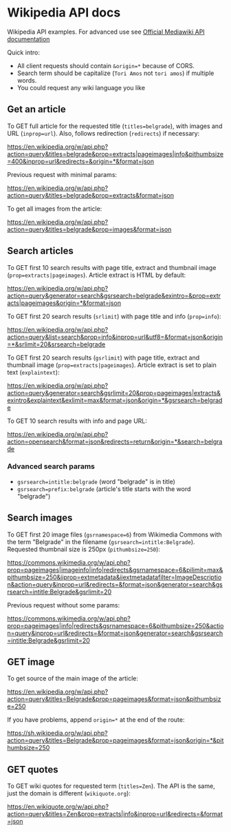 # Wikipedia API docs

Wikipedia API examples. For advanced use see [Official Mediawiki API documentation](https://www.mediawiki.org/wiki/API:Main_page)

Quick intro: 

- All client requests should contain `&origin=*` because of CORS. 
- Search term should be capitalize (`Tori Amos` not `tori amos`) if multiple words.
- You could request any wiki language you like

## Get an article

To GET full article for the requested title (`titles=belgrade`), with images and URL (`inprop=url`). Also, follows redirection (`redirects`) if necessary:

https://en.wikipedia.org/w/api.php?action=query&titles=belgrade&prop=extracts|pageimages|info&pithumbsize=400&inprop=url&redirects=&origin=*&format=json

Previous request with minimal params:

https://en.wikipedia.org/w/api.php?action=query&titles=belgrade&prop=extracts&format=json

To get all images from the article:

https://en.wikipedia.org/w/api.php?action=query&titles=belgrade&prop=images&format=json

## Search articles

To GET first 10 search results with page title, extract and thumbnail image (`prop=extracts|pageimages`). Article extract is HTML by default:

https://en.wikipedia.org/w/api.php?action=query&generator=search&gsrsearch=belgrade&exintro=&prop=extracts|pageimages&origin=*&format=json

To GET first 20 search results (`srlimit`) with page title and info (`prop=info`):

https://en.wikipedia.org/w/api.php?action=query&list=search&prop=info&inprop=url&utf8=&format=json&origin=*&srlimit=20&srsearch=belgrade

To GET first 20 search results (`gsrlimit`) with page title, extract and thumbnail image (`prop=extracts|pageimages`). Article extract is set to plain text (`explaintext`):

https://en.wikipedia.org/w/api.php?action=query&generator=search&gsrlimit=20&prop=pageimages|extracts&exintro&explaintext&exlimit=max&format=json&origin=*&gsrsearch=belgrade

To GET 10 search results with info and page URL:

https://en.wikipedia.org/w/api.php?action=opensearch&format=json&redirects=return&origin=*&search=belgrade

### Advanced search params

- `gsrsearch=intitle:belgrade` (word "belgrade" is in title)
- `gsrsearch=prefix:belgrade` (article's title starts with the word "belgrade")

## Search images

To GET first 20 image files (`gsrnamespace=6`) from Wikimedia Commons with the term "Belgrade" in the filename (`gsrsearch=intitle:Belgrade`). Requested thumbnail size is 250px (`pithumbsize=250`):

https://commons.wikimedia.org/w/api.php?prop=pageimages|imageinfo|info|redirects&gsrnamespace=6&pilimit=max&pithumbsize=250&iiprop=extmetadata&iiextmetadatafilter=ImageDescription&action=query&inprop=url&redirects=&format=json&generator=search&gsrsearch=intitle:Belgrade&gsrlimit=20

Previous request without some params:

https://commons.wikimedia.org/w/api.php?prop=pageimages|info|redirects&gsrnamespace=6&pithumbsize=250&action=query&inprop=url&redirects=&format=json&generator=search&gsrsearch=intitle:Belgrade&gsrlimit=20

## GET image

To get source of the main image of the article:

https://en.wikipedia.org/w/api.php?action=query&titles=Belgrade&prop=pageimages&format=json&pithumbsize=250

If you have problems, append `origin=*` at the end of the route:

https://sh.wikipedia.org/w/api.php?action=query&titles=Belgrade&prop=pageimages&format=json&origin=*&pithumbsize=250

## GET quotes

To GET wiki quotes for requested term (`titles=Zen`). The API is the same, just the domain is different (`wikiquote.org`):

https://en.wikiquote.org/w/api.php?action=query&titles=Zen&prop=extracts|info&inprop=url&redirects=&format=json
